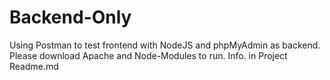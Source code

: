 # Backend-Only
Using Postman to test frontend with NodeJS and phpMyAdmin as backend. Please download Apache and Node-Modules to run. Info. in Project Readme.md
